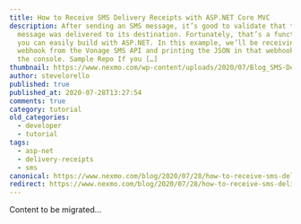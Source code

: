 ```yaml
---
title: How to Receive SMS Delivery Receipts with ASP.NET Core MVC
description: After sending an SMS message, it’s good to validate that the
  message was delivered to its destination. Fortunately, that’s a functionality
  you can easily build with ASP.NET. In this example, we’ll be receiving a
  webhook from the Vonage SMS API and printing the JSON in that webhook out to
  the console. Sample Repo If you […]
thumbnail: https://www.nexmo.com/wp-content/uploads/2020/07/Blog_SMS-Delivery-Receipts_1200x600.png
author: stevelorello
published: true
published_at: 2020-07-28T13:27:54
comments: true
category: tutorial
old_categories:
  - developer
  - tutorial
tags:
  - asp-net
  - delivery-receipts
  - sms
canonical: https://www.nexmo.com/blog/2020/07/28/how-to-receive-sms-delivery-receipts-with-asp-net-core-mvc-dr
redirect: https://www.nexmo.com/blog/2020/07/28/how-to-receive-sms-delivery-receipts-with-asp-net-core-mvc-dr
---
```

Content to be migrated...